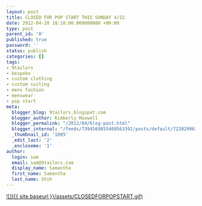 ```yaml
---
layout: post
title: CLOSED FOR POP START THIS SUNDAY 4/22
date: 2012-04-20 18:18:00.000000000 +00:00
type: post
parent_id: '0'
published: true
password: ''
status: publish
categories: []
tags:
- 9tailors
- bespoke
- custom clothing
- custom suiting
- mens fashion
- menswear
- pop start
meta:
  blogger_blog: 9tailors.blogspot.com
  blogger_author: Kimberly Maxwell
  blogger_permalink: "/2012/04/blog-post.html"
  blogger_internal: "/feeds/7394569855460563391/posts/default/7220299610577348676"
  _thumbnail_id: '1005'
  _edit_last: '2'
  _encloseme: '1'
author:
  login: sam
  email: sam@9tailors.com
  display_name: Samantha
  first_name: Samantha
  last_name: Shih
---
```

[![]({{ site.baseurl }}/assets/CLOSEDFORPOPSTART.gif)](http://1.bp.blogspot.com/-2V4cQVIKA7w/T5GoWquGk8I/AAAAAAAAANI/UD_Q463bMxA/s1600/CLOSEDFORPOPSTART.gif)